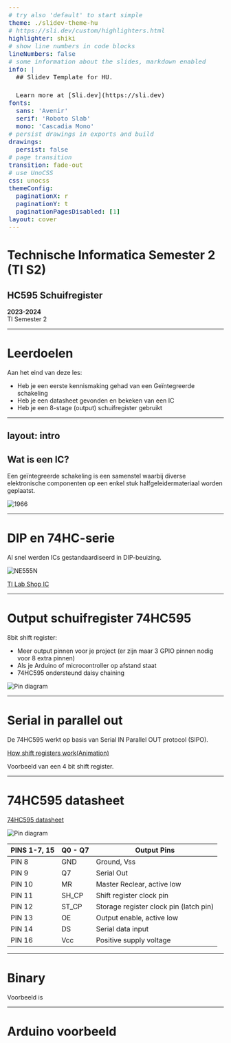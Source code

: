 ```yaml
---
# try also 'default' to start simple
theme: ./slidev-theme-hu
# https://sli.dev/custom/highlighters.html
highlighter: shiki
# show line numbers in code blocks
lineNumbers: false
# some information about the slides, markdown enabled
info: |
  ## Slidev Template for HU.

  Learn more at [Sli.dev](https://sli.dev)
fonts:
  sans: 'Avenir'
  serif: 'Roboto Slab'
  mono: 'Cascadia Mono'
# persist drawings in exports and build
drawings:
  persist: false
# page transition
transition: fade-out
# use UnoCSS
css: unocss
themeConfig:
  paginationX: r
  paginationY: t
  paginationPagesDisabled: [1]
layout: cover
---
```


<style>
code, pre {
  font-size: 0.9rem;
  line-height: 1.5rem;
}

pre {
  left: 6px;
  border-left: 3px solid rgba(255, 255, 255, 0.07);
}
</style>

# Technische Informatica Semester 2 (TI S2)

## HC595 Schuifregister

<subtitle><b>2023-2024</b><br>
TI Semester 2
</subtitle>

---

# Leerdoelen 

Aan het eind van deze les: 

- Heb je een eerste kennismaking gehad van een Geïntegreerde schakeling
- Heb je een datasheet gevonden en bekeken van een IC
- Heb je een 8-stage (output) schuifregister gebruikt

---
layout: intro
---

## Wat is een IC?

Een geïntegreerde schakeling is een samenstel waarbij diverse elektronische componenten op een enkel stuk halfgeleidermateriaal worden geplaatst.

![1966](/IntegratedCircuit1966.jfif)

<!-- 
De afkorting IC komt van de Engelse term Integrated Circuit. Als het een grote IC betreft wordt deze ook wel microchip of chip genoemd.
-->

---

# DIP en 74HC-serie

Al snel werden ICs gestandaardiseerd in DIP-beuizing.

![NE555N](/Signetics_NE555N.jfif)

[TI Lab Shop IC](https://hu-hbo-ict.gitlab.io/turing-lab/ti-lab-shop/LA04.html)

<!--
DIP Dual in-line Package
-->

---

# Output schuifregister 74HC595

 8bit shift register:
 - Meer output pinnen voor je project (er zijn maar 3 GPIO pinnen nodig voor 8 extra pinnen)
 - Als je Arduino of microcontroller op afstand staat
 - 74HC595 ondersteund daisy chaining  

![Pin diagram](/595_pin_diagram.png)

---

# Serial in parallel out

De 74HC595 werkt op basis van Serial IN Parallel OUT protocol (SIPO).

[How shift registers work(Animation)](https://www.youtube.com/watch?v=6nsQuKBRyl4)

Voorbeeld van een 4 bit shift register.

<!--
De IC ontvangt seriele data van de microcontroller en stuurt de data door naar parallele pinnen. De data wordt verzonden naar data in via pulsen van 5V hoog en laag voltages met synchronisatie van het clock signaal. 5V is een digital waarde 1. 0V een digitale waarde 0. Clock is een constante hoog en laag signaal met een vastgestelde frequentie. Deze kan werken als een data shifter voor de registers.
-->

---

# 74HC595 datasheet

[74HC595 datasheet](https://www.ti.com/lit/ds/symlink/cd74hc595.pdf)

![Pin diagram](/595_pin_diagram.png)

| PINS 1-7, 15	| Q0 - Q7	| Output Pins |
| --- | --- | --- |
| PIN 8	| GND	| Ground, Vss |
| PIN 9	| Q7	| Serial Out |
| PIN 10 | MR	| Master Reclear, active low |
| PIN 11 | SH_CP | Shift register clock pin |
| PIN 12 | ST_CP | Storage register clock pin (latch pin) |
| PIN 13 | OE	| Output enable, active low |
| PIN 14 | DS	| Serial data input |
| PIN 16 | Vcc | Positive supply voltage |

<!--
MR Master Reclear en OE Output Enable gebruiken we niet, dit zorgt wel voor undefined behaviour tijdens het opstarten. Je kan er voor kiezen ook deze pinnen met je Arduino aan te sturen. De pinnen die actief laag zijn hebben een streep boven de Pin benaming. Q7' is geen output maar serial out om een volgende 74HC595 te daisy-chaining.
-->


---

# Binary

Voorbeeld is


---

# Arduino voorbeeld
